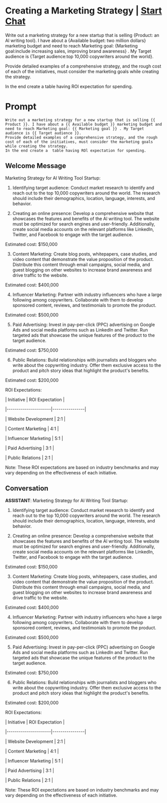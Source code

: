 

# Creating a Marketing Strategy | [Start Chat](https://gptcall.net/chat.html?data=%7B%22contact%22%3A%7B%22id%22%3A%22hd5zNkMG06WHEda-CEGQS%22%2C%22flow%22%3Atrue%7D%7D)
Write out a marketing strategy for a new startup that is selling {Product: an Al writing tool}. I have about a {Available budget: two million dollars} marketing budget and need to reach Marketing goal: {Marketing goal:include increasing sales, improving brand awareness} . My Target audience is {Target audience:top 10,000 copywriters around the world}.

Provide detailed examples of a comprehensive strategy, and the rough cost of each of the initiatives, must consider the marketing goals while creating the strategy.

In the end create a table having ROl expectation for spending.

# Prompt

```
Write out a marketing strategy for a new startup that is selling {{ Product }}. I have about a {{ Available budget }} marketing budget and need to reach Marketing goal: {{ Marketing goal }} . My Target audience is {{ Target audience }}.
Provide detailed examples of a comprehensive strategy, and the rough cost of each of the initiatives, must consider the marketing goals while creating the strategy.
In the end create a  table having ROl expectation for spending.
```

## Welcome Message
Marketing Strategy for Al Writing Tool Startup:



1. Identifying target audience: Conduct market research to identify and reach out to the top 10,000 copywriters around the world. The research should include their demographics, location, language, interests, and behavior.



2. Creating an online presence: Develop a comprehensive website that showcases the features and benefits of the Al writing tool. The website must be optimized for search engines and user-friendly. Additionally, create social media accounts on the relevant platforms like LinkedIn, Twitter, and Facebook to engage with the target audience.



Estimated cost: $150,000



3. Content Marketing: Create blog posts, whitepapers, case studies, and video content that demonstrate the value proposition of the product. Distribute this content through email campaigns, social media, and guest blogging on other websites to increase brand awareness and drive traffic to the website.



Estimated cost: $400,000



4. Influencer Marketing: Partner with industry influencers who have a large following among copywriters. Collaborate with them to develop sponsored content, reviews, and testimonials to promote the product.



Estimated cost: $500,000



5. Paid Advertising: Invest in pay-per-click (PPC) advertising on Google Ads and social media platforms such as LinkedIn and Twitter. Run targeted ads that showcase the unique features of the product to the target audience.



Estimated cost: $750,000



6. Public Relations: Build relationships with journalists and bloggers who write about the copywriting industry. Offer them exclusive access to the product and pitch story ideas that highlight the product's benefits.



Estimated cost: $200,000



ROI Expectations:



| Initiative           | ROl Expectation |

|----------------------|----------------|

| Website Development  | 2:1            |

| Content Marketing    | 4:1            |

| Influencer Marketing | 5:1            |

| Paid Advertising     | 3:1            |

| Public Relations     | 2:1            |



Note: These ROI expectations are based on industry benchmarks and may vary depending on the effectiveness of each initiative.

## Conversation

**ASSISTANT**: Marketing Strategy for Al Writing Tool Startup:



1. Identifying target audience: Conduct market research to identify and reach out to the top 10,000 copywriters around the world. The research should include their demographics, location, language, interests, and behavior.



2. Creating an online presence: Develop a comprehensive website that showcases the features and benefits of the Al writing tool. The website must be optimized for search engines and user-friendly. Additionally, create social media accounts on the relevant platforms like LinkedIn, Twitter, and Facebook to engage with the target audience.



Estimated cost: $150,000



3. Content Marketing: Create blog posts, whitepapers, case studies, and video content that demonstrate the value proposition of the product. Distribute this content through email campaigns, social media, and guest blogging on other websites to increase brand awareness and drive traffic to the website.



Estimated cost: $400,000



4. Influencer Marketing: Partner with industry influencers who have a large following among copywriters. Collaborate with them to develop sponsored content, reviews, and testimonials to promote the product.



Estimated cost: $500,000



5. Paid Advertising: Invest in pay-per-click (PPC) advertising on Google Ads and social media platforms such as LinkedIn and Twitter. Run targeted ads that showcase the unique features of the product to the target audience.



Estimated cost: $750,000



6. Public Relations: Build relationships with journalists and bloggers who write about the copywriting industry. Offer them exclusive access to the product and pitch story ideas that highlight the product's benefits.



Estimated cost: $200,000



ROI Expectations:



| Initiative           | ROl Expectation |

|----------------------|----------------|

| Website Development  | 2:1            |

| Content Marketing    | 4:1            |

| Influencer Marketing | 5:1            |

| Paid Advertising     | 3:1            |

| Public Relations     | 2:1            |



Note: These ROI expectations are based on industry benchmarks and may vary depending on the effectiveness of each initiative.

